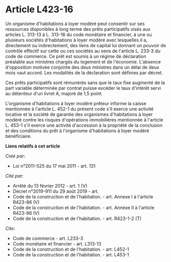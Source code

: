 # Article L423-16

Un organisme d'habitations à loyer modéré peut consentir sur ses ressources disponibles à long terme des prêts participatifs
visés aux articles L. 313-13 à L. 313-16 du code monétaire et financier, à une ou plusieurs sociétés d'habitations à loyer
modéré avec lesquelles il a, directement ou indirectement, des liens de capital lui donnant un pouvoir de contrôle effectif
sur cette ou ces sociétés au sens de l'article L. 233-3 du code de commerce. Ce prêt est soumis à un régime de déclaration
préalable aux ministres chargés du logement et de l'économie. L'absence d'opposition motivée conjointe des deux ministres
dans un délai de deux mois vaut accord. Les modalités de la déclaration sont définies par décret. 

Ces prêts participatifs sont rémunérés sans que le taux fixe augmenté de la part variable déterminée par contrat puisse
excéder le taux d'intérêt servi au détenteur d'un livret A, majoré de 1,5 point. 

L'organisme d'habitations à loyer modéré prêteur informe la caisse mentionnée à l'article L. 452-1 du présent code s'il
exerce une activité locative et la société de garantie des organismes d'habitations à loyer modéré contre les risques
d'opérations immobilières mentionnée à l'article L. 453-1 s'il exerce une activité d'accession à la propriété de la
conclusion et des conditions du prêt à l'organisme d'habitations à loyer modéré bénéficiaire.

**Liens relatifs à cet article**

_Créé par_:

  - Loi n°2011-525 du 17 mai 2011 - art. 131

_Cité par_:

  - Arrêté du 13 février 2012 - art. 1 (V)
  - Décret n°2019-911 du 29 août 2019 - art.
  - Code de la construction et de l'habitation. - art. Annexe I à l'article R423-86 (V)
  - Code de la construction et de l'habitation. - art. Annexe II à l'article R423-86 (V)
  - Code de la construction et de l'habitation. - art. R423-1-2 (T)

_Cite_:

  - Code de commerce - art. L233-3
  - Code monétaire et financier - art. L313-13
  - Code de la construction et de l'habitation. - art. L452-1
  - Code de la construction et de l'habitation. - art. L453-1
